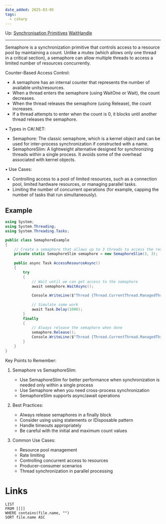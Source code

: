 ```yaml
---
date_added: 2025-03-05
tags:
  - csharp
---
```

Up: [Synchronisation Primitives](Synchronisation%20Primitives.md) [WaitHandle](WaitHandle.md)
___
Semaphore is a synchronization primitive that controls access to a resource pool by maintaining a count. Unlike a mutex (which allows only one thread in a critical section), a semaphore can allow multiple threads to access a limited number of resources concurrently.

Counter-Based Access Control:

- A semaphore has an internal counter that represents the number of available units/resources.
- When a thread enters the semaphore (using WaitOne or Wait), the count decreases.
- When the thread releases the semaphore (using Release), the count increases.
- If a thread attempts to enter when the count is 0, it blocks until another thread releases the semaphore.

• Types in C#/.NET:

- Semaphore: The classic semaphore, which is a kernel object and can be used for inter-process synchronization if constructed with a name.
- SemaphoreSlim: A lightweight alternative designed for synchronizing threads within a single process. It avoids some of the overhead associated with kernel objects.

• Use Cases:

- Controlling access to a pool of limited resources, such as a connection pool, limited hardware resources, or managing parallel tasks.
- Limiting the number of concurrent operations (for example, capping the number of tasks that run simultaneously).
## Example
```cs
using System;
using System.Threading;
using System.Threading.Tasks;

public class SemaphoreExample
{
    // Create a semaphore that allows up to 3 threads to access the resource simultaneously
    private static SemaphoreSlim semaphore = new SemaphoreSlim(3, 3);
    
    public async Task AccessResourceAsync()
    {
        try
        {
            // Wait until we can get access to the semaphore
            await semaphore.WaitAsync();
            
            Console.WriteLine($"Thread {Thread.CurrentThread.ManagedThreadId} entered critical section");
            
            // Simulate some work
            await Task.Delay(1000);
        }
        finally
        {
            // Always release the semaphore when done
            semaphore.Release();
            Console.WriteLine($"Thread {Thread.CurrentThread.ManagedThreadId} exited critical section");
        }
    }
}
```

Key Points to Remember:

1. Semaphore vs SemaphoreSlim:
    
    - Use SemaphoreSlim for better performance when synchronization is needed only within a single process
    - Use Semaphore when you need cross-process synchronization
    - SemaphoreSlim supports async/await operations
2. Best Practices:
    
    - Always release semaphores in a finally block
    - Consider using using statements or IDisposable pattern
    - Handle timeouts appropriately
    - Be careful with the initial and maximum count values
3. Common Use Cases:
    
    - Resource pool management
    - Rate limiting
    - Controlling concurrent access to resources
    - Producer-consumer scenarios
    - Thread synchronization in parallel processing
# Links
```dataview
LIST
FROM [[]]
WHERE contains(file.name, "")
SORT file.name ASC
```
